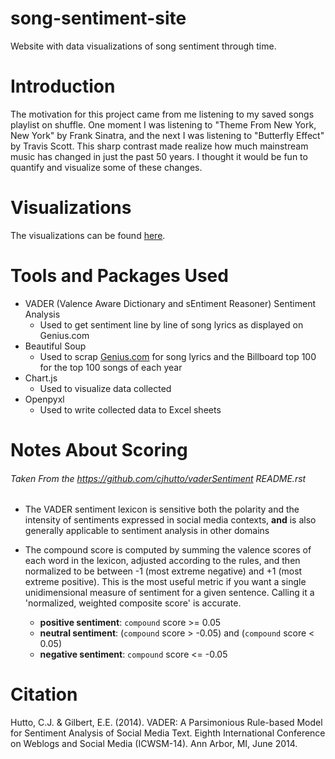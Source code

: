 # song-sentiment-site
Website with data visualizations of song sentiment through time. 

# Introduction

The motivation for this project came from me listening to my saved songs playlist on shuffle. One moment I was listening to "Theme From New York, New York" by Frank Sinatra, and the next I was listening to "Butterfly Effect" by Travis Scott. This sharp contrast made realize how much mainstream music has changed in just the past 50 years. I thought it would be fun to quantify and visualize some of these changes.

# Visualizations

The visualizations can be found [here](http://ijpaul.github.io/song-sentiment-site).

# Tools and Packages Used

* VADER (Valence Aware Dictionary and sEntiment Reasoner) Sentiment Analysis
  * Used to get sentiment line by line of song lyrics as displayed on Genius.com
* Beautiful Soup
  * Used to scrap [Genius.com](https://genius.com/) for song lyrics and the Billboard top 100 for the top 100 songs of each year
* Chart.js
  * Used to visualize data collected
* Openpyxl
  * Used to write collected data to Excel sheets

# Notes About Scoring 
###### Taken From the https://github.com/cjhutto/vaderSentiment README.rst 

* The VADER sentiment lexicon is sensitive both the polarity and the intensity of sentiments expressed in social media contexts, **and** is also generally applicable to sentiment analysis in other domains
* The compound score is computed by summing the valence scores of each word in the lexicon, adjusted according to the rules, and then normalized to be between -1 (most extreme negative) and +1 (most extreme positive). This is the most useful metric if you want a single unidimensional measure of sentiment for a given sentence. Calling it a 'normalized, weighted composite score' is accurate.

  * **positive sentiment**: ``compound`` score >=  0.05
  * **neutral  sentiment**: (``compound`` score > -0.05) and (``compound`` score < 0.05)
  * **negative sentiment**: ``compound`` score <= -0.05
 
# Citation

Hutto, C.J. & Gilbert, E.E. (2014). VADER: A Parsimonious Rule-based Model for Sentiment Analysis of Social Media Text. Eighth International Conference on Weblogs and Social Media (ICWSM-14). Ann Arbor, MI, June 2014.
